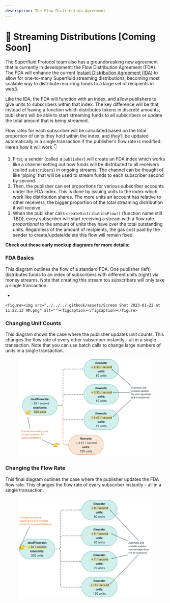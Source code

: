 ```yaml
---
description: The Flow Distribution Agreement
---
```


# 🌊 Streaming Distributions \[Coming Soon]

The Superfluid Protocol team also has a groundbreaking new agreement that is currently in development: the Flow Distribution Agreement (FDA). The FDA will enhance the current [Instant Distribution Agreement (IDA)](instant-distribution-agreement-ida.md) to allow for one-to-many Superfluid streaming distributions, becoming most scalable way to distribute recurring funds to a large set of recipients in web3.

Like the IDA, the FDA will function with an index, and allow publishers to give units to subscribers within that index. The key difference will be that, instead of having a function which distributes tokens in discrete amounts, publishers will be able to start streaming funds to all subscribers or update the total amount that is being streamed.

Flow rates for each subscriber will be calculated based on the total proportion of units they hold within the index, and they’ll be updated automatically in a single transaction if the publisher’s flow rate is modified. Here’s how it will work 👇

1. First, a sender (called a `publisher`) will create an FDA index which works like a channel setting out how funds will be distributed to all receivers (called `subscribers`) in ongoing streams. The channel can be thought of like ‘piping’ that will be used to stream funds to each subscriber second by second.
2. Then, the publisher can set proportions for various subscriber accounts under the FDA Index. This is done by issuing units to the index which work like distribution shares. The more units an account has relative to other receivers, the bigger proportion of the total streaming distribution it will receive.
3. When the publisher calls `createDistributionFlow()` (function name still TBD), every subscriber will start receiving a stream with a flow rate _proportional_ to the amount of units they have over the total outstanding units. Regardless of the amount of recipients, the gas cost paid by the sender to create/update/delete this flow will remain fixed.

**Check out these early mockup diagrams for more details:**

### FDA Basics

This diagram outlines the flow of a standard FDA. One publisher (left) distributes funds to an index of subscribers with different units (right) via money streams. Note that creating this stream to`n` subscribers will only take a single transaction.

*

    <figure><img src="../../../.gitbook/assets/Screen Shot 2023-01-22 at 11.22.13 AM.png" alt=""><figcaption></figcaption></figure>

### Changing Unit Counts

This diagram shows the case where the publisher updates unit counts. This changes the flow rate of every other subscriber instantly - all in a single transaction. Note that you can use batch calls to change large numbers of units in a single transaction.

<figure><img src="../../../.gitbook/assets/Screen Shot 2023-01-22 at 11.25.33 AM.png" alt=""><figcaption></figcaption></figure>

### Changing the Flow Rate

This final diagram outlines the case where the publisher updates the FDA flow rate. This changes the flow rate of every subscriber instantly - all in a single transaction.

<figure><img src="../../../.gitbook/assets/Screen Shot 2023-01-22 at 11.26.18 AM.png" alt=""><figcaption></figcaption></figure>
